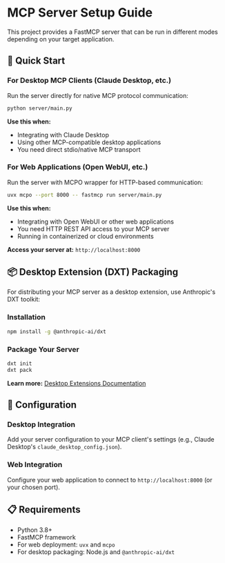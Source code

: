 # MCP Server Setup Guide

This project provides a FastMCP server that can be run in different modes depending on your target application.

## 🚀 Quick Start

### For Desktop MCP Clients (Claude Desktop, etc.)

Run the server directly for native MCP protocol communication:

```bash
python server/main.py
```

**Use this when:**
- Integrating with Claude Desktop
- Using other MCP-compatible desktop applications
- You need direct stdio/native MCP transport

### For Web Applications (Open WebUI, etc.)

Run the server with MCPO wrapper for HTTP-based communication:

```bash
uvx mcpo --port 8000 -- fastmcp run server/main.py
```

**Use this when:**
- Integrating with Open WebUI or other web applications
- You need HTTP REST API access to your MCP server
- Running in containerized or cloud environments

**Access your server at:** `http://localhost:8000`

## 📦 Desktop Extension (DXT) Packaging

For distributing your MCP server as a desktop extension, use Anthropic's DXT toolkit:

### Installation
```bash
npm install -g @anthropic-ai/dxt
```

### Package Your Server
```bash
dxt init
dxt pack
```

**Learn more:** [Desktop Extensions Documentation](https://www.anthropic.com/engineering/desktop-extensions)

## 🔧 Configuration

### Desktop Integration
Add your server configuration to your MCP client's settings (e.g., Claude Desktop's `claude_desktop_config.json`).

### Web Integration
Configure your web application to connect to `http://localhost:8000` (or your chosen port).

## 📋 Requirements

- Python 3.8+
- FastMCP framework
- For web deployment: `uvx` and `mcpo`
- For desktop packaging: Node.js and `@anthropic-ai/dxt`